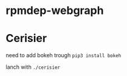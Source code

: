 # rpmdep-webgraph
# Cerisier

need to add bokeh trough `pip3 install bokeh`

lanch with `./cerisier`

